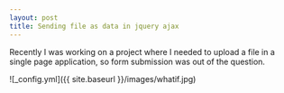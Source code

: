```yaml
---
layout: post
title: Sending file as data in jquery ajax
---
```


Recently I was working on a project where I needed to upload a file in a single page application, so form submission was out of the question.

![_config.yml]({{ site.baseurl }}/images/whatif.jpg)

